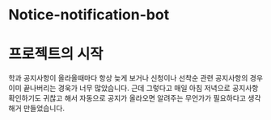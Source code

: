 # Notice-notification-bot
# 프로젝트의 시작
학과 공지사항이 올라올때마다 항상 늦게 보거나 신청이나 선착순 관련 공지사항의 경우 이미 끝나버리는 경욱가 너무 많았습니다. 근데 그렇다고 매일 아침 저녁으로 공지사항 확인하기도 귀찮고 해서 자동으로 공지가 올라오면 알려주는 무언가가 필요하다고 생각해거 만들었습니다.
